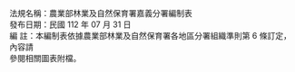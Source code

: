 法規名稱：農業部林業及自然保育署嘉義分署編制表  
發布日期：民國 112 年 07 月 31 日  
編 註：本編制表依據農業部林業及自然保育署各地區分署組織準則第 6 條訂定，內容請  
參閱相關圖表附檔。  


